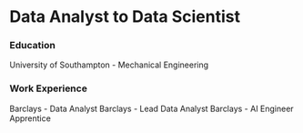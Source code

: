 
# Data Analyst to Data Scientist

### Education
University of Southampton - Mechanical Engineering

### Work Experience
Barclays - Data Analyst
Barclays - Lead Data Analyst
Barclays - AI Engineer Apprentice
